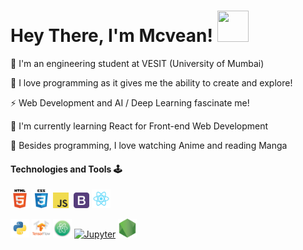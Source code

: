 # Hey There, I'm Mcvean! <img width="50" height="50" src="https://emojipedia-us.s3.dualstack.us-west-1.amazonaws.com/thumbs/120/emojidex/112/male-technologist-type-3_1f468-1f3fc-200d-1f4bb.png" />

<!-- 
<a href="https://www.youracclaim.com/badges/8bacbf87-9761-48de-b717-28d96ca2317b/public_url"><img align="right" width="175" height="175" src="https://images.youracclaim.com/size/110x110/images/5772b390-e2aa-416e-b384-97598d4e3e0a/GoogleITcompletionbadge.png" alt="GoogleITS badge"></img> </a>
<a href="https://www.youracclaim.com/badges/5cb30816-afc3-48ac-8b11-168dd7d2b567/public_url"><img align="right" width="175" height="175" src="https://images.youracclaim.com/images/874ab998-8a42-408d-b493-a8764b1fe91c/GIT_201.png" alt="GoogleITA badge"></img> </a> -->

:book: I'm an engineering student at VESIT (University of Mumbai)

:black_heart: I love programming as it gives me the ability to create and explore!

:zap: Web Development and AI / Deep Learning fascinate me!

:seedling: I'm currently learning React for Front-end Web Development

:beginner: Besides programming, I love watching Anime and reading Manga

#### Technologies and Tools :joystick:

[<img src="https://raw.githubusercontent.com/github/explore/80688e429a7d4ef2fca1e82350fe8e3517d3494d/topics/html/html.png" width="30" alt="HTML5" />](https://en.wikipedia.org/wiki/HTML5)
[<img src="https://raw.githubusercontent.com/github/explore/80688e429a7d4ef2fca1e82350fe8e3517d3494d/topics/css/css.png" width="30" alt="CSS3" />](https://en.wikipedia.org/wiki/CSS)
[<img src="https://raw.githubusercontent.com/github/explore/80688e429a7d4ef2fca1e82350fe8e3517d3494d/topics/javascript/javascript.png" width="25" alt="JS" />](https://en.wikipedia.org/wiki/JavaScript)&nbsp;
[<img src="https://raw.githubusercontent.com/github/explore/80688e429a7d4ef2fca1e82350fe8e3517d3494d/topics/bootstrap/bootstrap.png" width="25" alt="Bootstrap" />](https://getbootstrap.com/)
[<img src="https://raw.githubusercontent.com/github/explore/80688e429a7d4ef2fca1e82350fe8e3517d3494d/topics/react/react.png" width="30" alt="React" />](https://reactjs.org/)
<!-- [<img src="https://pbs.twimg.com/profile_images/763061332702736385/KoK6gHzp_400x400.jpg" width="25" alt="React" />](https://reactnative.dev/)
[<img src="https://raw.githubusercontent.com/github/explore/80688e429a7d4ef2fca1e82350fe8e3517d3494d/topics/mongodb/mongodb.png" width="30" alt="Nodejs" />](https://www.mongodb.com/) -->
[<img src="https://raw.githubusercontent.com/github/explore/80688e429a7d4ef2fca1e82350fe8e3517d3494d/topics/python/python.png" width="30" alt="Python" />](https://www.python.org/)
[<img src="https://raw.githubusercontent.com/github/explore/80688e429a7d4ef2fca1e82350fe8e3517d3494d/topics/tensorflow/tensorflow.png" width="30" alt="Tensorflow" />](https://www.tensorflow.org/)
[<img src="https://raw.githubusercontent.com/github/explore/80688e429a7d4ef2fca1e82350fe8e3517d3494d/topics/atom/atom.png" width="30" alt="Atom" />](https://atom.io/)
[<img src="https://avatars1.githubusercontent.com/u/7388996?s=200&v=4" width="30" alt="Jupyter" />](https://jupyter.org/)
[<img src="https://raw.githubusercontent.com/github/explore/80688e429a7d4ef2fca1e82350fe8e3517d3494d/topics/nodejs/nodejs.png" width="30" alt="NPM" />](https://nodejs.org/en/)
